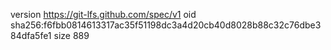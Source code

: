 version https://git-lfs.github.com/spec/v1
oid sha256:f6fbb0814613317ac35f51198dc3a4d20cb40d8028b88c32c76dbe384dfa5fe1
size 889
